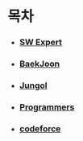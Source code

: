 # 목차

- ### [SW Expert](https://gitlab.com/kastori1990/algo/-/tree/master/swea)

- ### [BaekJoon](https://gitlab.com/kastori1990/algo/-/tree/master/baek)

- ### [Jungol](https://gitlab.com/kastori1990/algo/-/tree/master/jungol) 

- ### [Programmers](https://gitlab.com/kastori1990/algo/-/tree/master/programmers) 

- ### [codeforce](https://gitlab.com/kastori1990/algo/-/tree/master/codeforces)


